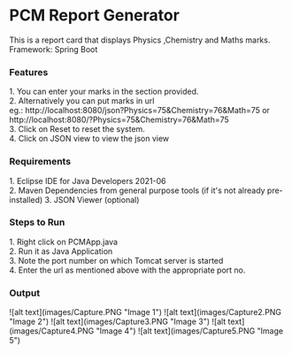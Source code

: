 # PCM Report Generator
This is a report card that displays Physics ,Chemistry and Maths marks.<br>
Framework: Spring Boot <br>

<h3>Features</h3>
1. You can enter your marks in the section provided. <br>
2. Alternatively you can put marks in url <br>
eg.: http://localhost:8080/json?Physics=75&Chemistry=76&Math=75 or http://localhost:8080/?Physics=75&Chemistry=76&Math=75 <br>
3. Click on Reset to reset the system. <br>
4. Click on JSON view to view the json view <br>

<h3>Requirements</h3>
1. Eclipse IDE for Java Developers 2021-06 <br>
2. Maven Dependencies from general purpose tools (if it's not already pre-installed)
3. JSON Viewer (optional)<br>

<h3>Steps to Run</h3>
1. Right click on PCMApp.java <br>
2. Run it as Java Application <br>
3. Note the port number on which Tomcat server is started <br>
4. Enter the url as mentioned above with the appropriate port no. <br>

<h3>Output</h3>
![alt text](images/Capture.PNG "Image 1")
![alt text](images/Capture2.PNG "Image 2")
![alt text](images/Capture3.PNG "Image 3")
![alt text](images/Capture4.PNG "Image 4")
![alt text](images/Capture5.PNG "Image 5")

